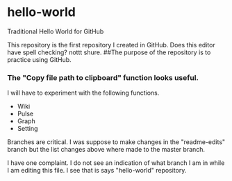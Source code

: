 # hello-world
Traditional Hello World for GitHub

This repository is the first repository I created in GitHub. Does this editor have spell checking?  nottt shure.
##The purpose of the repository is to practice using GitHub.

### The "Copy file path to clipboard" function looks useful.

I will have to experiment with the following functions.
* Wiki
* Pulse
* Graph
* Setting
 
Branches are critical. I was suppose to make changes in the "readme-edits" branch but the list changes above where made to the master branch. 

I have one complaint. I do not see an indication of what branch I am in while I am editing this file. I see that is says "hello-world" repository.

